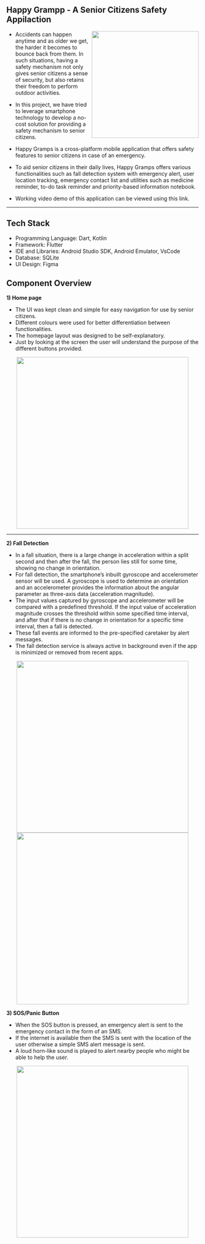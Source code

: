 
## Happy Grampp - A Senior Citizens Safety Appilaction


<img src="https://user-images.githubusercontent.com/53030762/182968720-97b146ff-2943-4f64-b133-19d3d11f4fa3.png" align="right" height="280" />

 

- Accidents can happen anytime and as older we get, the harder it becomes to bounce back from them. In such situations, having a safety mechanism not only gives senior citizens a sense of security, but also retains their freedom to perform outdoor activities.  
  
- In this project, we have tried to leverage smartphone technology to develop a no-cost solution for providing a safety mechanism to senior citizens.

- Happy Gramps is a cross-platform mobile application that offers safety features to senior citizens in case of an emergency.    
  
- To aid senior citizens in their daily lives, Happy Gramps offers various functionalities such as fall detection system with emergency alert, user location tracking, emergency contact list and utilities such as medicine reminder, to-do task reminder and priority-based information notebook.  
  
- Working video demo of this application can be viewed using this link.



<hr />

## Tech Stack
- Programming Language: Dart, Kotlin
- Framework: Flutter
- IDE and Libraries: Android Studio SDK, Android Emulator, VsCode
- Database: SQLite
- UI Design: Figma

## Component Overview

**1) Home page**

- The UI was kept clean and simple for easy navigation for use by senior citizens.  
- Different colours were used for better differentiation between functionalities.    
- The homepage layout was designed to be self-explanatory.    
- Just by looking at the screen the user will understand the purpose of the different buttons provided.

<div align="center">
  <img src="https://user-images.githubusercontent.com/53030762/182973060-de0277bf-a506-49c2-9f56-701272e064f6.png" align="center" height="450" />
</div>


<hr />

**2) Fall Detection**

- In a fall situation, there is a large change in acceleration within a split second and then after the fall, the person lies still for some time, showing no change in orientation.  
- For fall detection, the smartphone’s inbuilt gyroscope and accelerometer sensor will be used.  A gyroscope is used to determine an orientation and an accelerometer provides the information about the angular parameter as three-axis data (acceleration magnitude).
- The input values captured by gyroscope and accelerometer will be compared with a predefined threshold. If the input value of acceleration magnitude crosses the threshold within some specified time interval, and after that if there is no change in orientation for a specific time interval, then a fall is detected.    
- These fall events are informed to the pre-specified caretaker by alert messages.   
- The fall detection service is always active in background even if the app is minimized or removed from recent apps. 

<div align="center">
  <img src="https://user-images.githubusercontent.com/53030762/182971920-4d6affc9-5dcc-4250-a367-9a5aec9d1d89.png" align="center" height="450" />
  <img src="https://user-images.githubusercontent.com/53030762/182971972-9b7be0f7-a612-41db-acb4-c829b37a1aa3.png" align="center" height="450" />
</div>


**3) SOS/Panic Button**

- When the SOS button is pressed, an emergency alert is sent to the emergency contact in the form of an SMS. 
- If the internet is available then the SMS is sent with the location of the user otherwise a simple SMS alert message is sent. 
- A loud horn-like sound is played to alert nearby people who might be able to help the user.

<div align="center">
  <img src="https://user-images.githubusercontent.com/53030762/182974768-f7592980-bb00-469d-bf57-3755d86fe196.png" height="450" />
  
</div>



